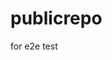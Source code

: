 # publicrepo
for e2e test






























































































































































































































































































































































































































































































































































































































































































































































































































































































































































































































































































































































































































































































































































































































































































































































































































































































































































































































































































